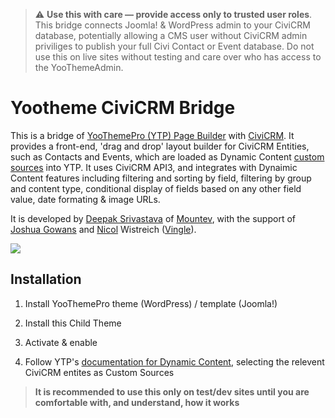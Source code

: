 > :warning: **Use this with care — provide access only to trusted user roles**. This bridge connects Joomla! & WordPress admin to your CiviCRM database, potentially allowing a CMS user without CiviCRM admin priviliges to publish your full Civi Contact or Event database. Do not use this on live sites without testing and care over who has access to the YooThemeAdmin.

# Yootheme CiviCRM Bridge

This is a bridge of [YooThemePro (YTP) Page Builder](https://yootheme.com/page-builder) with [CiviCRM](https://civicrm.org). It provides a front-end, 'drag and drop' layout builder for CiviCRM Entities, such as Contacts and Events, which are loaded as Dynamic Content [custom sources](https://yootheme.com/support/yootheme-pro/joomla/developers-sources) into YTP. It uses CiviCRM API3, and integrates with Dynaimic Content features including filtering and sorting by field, filtering by group and content type, conditional display of fields based on any other field value, date formating & image URLs.

It is developed by [Deepak Srivastava](https://github.com/deepak-srivastava/) of [Mountev](https://mountev.co.uk/), with the support of [Joshua Gowans](https://lab.civicrm.org/josh) and [Nicol](https://lab.civicrm.org/nicol) Wistreich ([Vingle](https://github.com/vingle)).

![](images/preview.gif)

## Installation

1. Install YooThemePro theme (WordPress) / template (Joomla!)

2. Install this Child Theme

3. Activate & enable

4. Follow YTP's [documentation for Dynamic Content](https://yootheme.com/support/yootheme-pro/joomla/dynamic-content), selecting the relevent CiviCRM entites as Custom Sources

> **It is recommended to use this only on test/dev sites until you are comfortable with, and understand, how it works**
